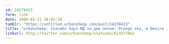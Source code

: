 ```yaml
---
id: 24278413
form: link
date: 2008-01-21 18:03:19
tumblr: "https://untitled.urbansheep.com/post/24278413"
title: "urbansheep: Спасибо Хауз МД за две песни: Orange sky, и Desire. Очень. Очень!"
linkurl: http://twitter.com/urbansheep/statuses/623377862
---
```


